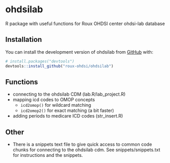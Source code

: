 
# ohdsilab

<!-- badges: start -->
<!-- badges: end -->

R package with useful functions for Roux OHDSI center ohdsi-lab database

## Installation

You can install the development version of ohdsilab from [GitHub](https://github.com/) with:

``` r
# install.packages("devtools")
devtools::install_github("roux-ohdsi/ohdsilab")
```

## Functions

- connecting to the ohdsilab CDM (lab.R/lab_project.R)
- mapping icd codes to OMOP concepts
  - `icd2omop()` for wildcard matching
  - `icd2omop2()` for exact matching (a bit faster)
- adding periods to medicare ICD codes (str_insert.R)


## Other

- There is a snippets text file to give quick access to common code chunks
for connecting to the ohdsilab cdm. See snippets/snippets.txt for instructions and
the snippets. 
